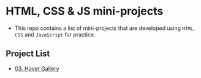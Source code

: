 # HTML, CSS & JS mini-projects

- This repo contains a list of mini-projects that are developed using `HTML`, `CSS` and `JavaScript` for practice.

## Project List

- [03. Hover Gallery](https://github.com/TheParthMaru/html-css-js-miniprojects/tree/main/03-hover-gallery)

